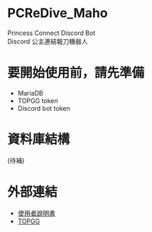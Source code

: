 # PCReDive_Maho
Princess Connect Discord Bot  
Discord 公主連結報刀機器人

# 要開始使用前，請先準備
- MariaDB
- TOPGG token
- Discord bot token

# 資料庫結構
(待補)

# 外部連結
- [使用者說明書](https://hackmd.io/7xSl9FBESkqW20sAv0SHPA)  
- [TOPGG](https://top.gg/bot/806421470368104449)
